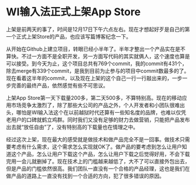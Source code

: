 WI输入法正式上架App Store
=======================

上架是前两天的事了，时间是12月17日下午六点左右。现在才想起好歹是自己的第一个正式上架Store的产品，也应该写篇博客纪念一下。

从开始在Github上建立项目，转眼已经小半年了。半年才整出一个产品实在是不算快。不过一方面不是全职开发，另一方面写代码的其实就俩人，这个速度也算是可以接受。到今天为止，这个项目总共有769个commit，我的commit有431个，除去merge有339个commit，是我到目前为止参与的项目中commit数最多的了。现在看着这半年的commit，以及现在上架的这个自己一行一行敲出来的，一步一步完善的最终产品，依然感觉有些不可思议。

上架App Store第一天下载量200多，第二天500多，不算特别高。现在的移动应用市场竞争太激烈了，除了那些大公司的产品之外，个人开发者和小团队很难出头，哪怕是WI输入法这个在以前越狱时代还算有一些知名度的品牌，也难以仅凭老用户的口碑就鹤立鸡群。同时我们又没有足够的财力去做营销，只能把产品发布出去就“放任自由”了，没有特别高的下载量也在情理之中。

经过这次上架，现在最大的感受就是做技术和做产品完全不是一回事。做技术只需要考虑有什么需求，这个需求怎么实现就OK了。做产品的要考虑到怎么让用户知道这个产品，怎么让用户下载这个产品，怎么让用户下载之后觉得好用，不会下载完用一会儿就删掉了。现在技术上的门槛越来越低了，大不了可以直接外包出去，但是产品的门槛依然很高。我们团队一直没有一个合格的产品经理，这也是我们在做产品的道路上一直没有找到一个合适的方向，犯了很多错误的原因。